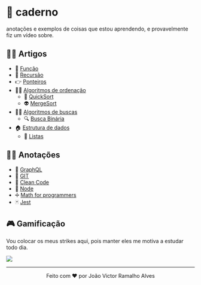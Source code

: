 # 📖 caderno
anotações e exemplos de coisas que estou aprendendo, e provavelmente fiz um vídeo sobre.

## 👨‍🔬 Artigos
- 🐳 [Função](/funcao)
- 📂 [Recursão](/recursao)
- 👉 [Ponteiros](/ponteiros)
- 👨‍💻 [Algoritmos de ordenação](/algoritmos_ordenacao)
    - 🔢 [QuickSort](/algoritmos_ordenacao/quickSort)
    - 👽 [MergeSort](/algoritmos_ordenacao/mergeSort)
- 🕵️‍♀️ [Algoritmos de buscas](/algoritmos_busca)
    - 🔍 [Busca Binária](/algoritmos_busca/busca_binaria)
- 🏠 [Estrutura de dados](/estrutura_dados)
    - 🌌 [Listas](estrutura_dados/listas)

## 👨‍🎓 Anotações
- 🥊 [GraphQL](/graphql)
- 🔨 [GIT](/git)
- 🧹 [Clean Code](/clean_code)
- 🧶 [Node](/nodejs)
- ➗ [Math for programmers](/math_for_programmers)
- 🃏 [Jest](/jest-test)

## 🎮 Gamificação
Vou colocar os meus strikes aqui, pois manter eles me motiva a estudar todo dia.

<img algin="center" src="https://github-readme-streak-stats.herokuapp.com?user=404jv&theme=dark&hide_border=true&date_format=j%2Fn%5B%2FY%5D"/>

---
<p align="center">Feito com ❤️  por João Victor Ramalho Alves</p>

